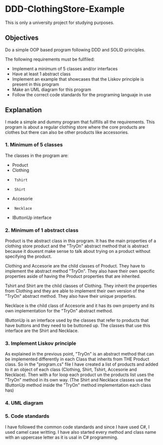 # DDD-ClothingStore-Example

This is only a university project for studying purposes.

## Objectives

Do a simple OOP based program following DDD and SOLID principles.

The following requirements must be fullfiled:

-  Implement a minimum of 5 classes and/or interfaces
-  Have at least 1 abstract class
-  Implement an example that showcases that the Liskov principle is present in this program
-  Make an UML diagram for this program
-  Follow the correct code standards for the programing languaje in use

## Explanation

I made a simple and  dummy program that fullfills all the requirements.
This program is about a regular clothing store where the core products are clothes but there can also be other products like accessories.

### 1. Minimum of 5 classes

The classes in the program are:
-  Product
-    Clothing
-      Tshirt
-      Shirt
-    Accesorie
-      Necklace
-    IButtonUp interface

### 2. Minimum of 1 abstract class

Product is the abstract class in this program.
It has the main properties of a clothing store product and the "TryOn" abstract method that is abstract because it douesnt make sense to talk
about trying on a product without specifying the product.

Clothing and Accesorie are the child classes of Product. They have to implement the abstract method "TryOn". They also have their own specific properties
aside of having the Product properties that are inherited.

Tshirt and Shirt are the child classes of Clothing. They inherit the properties  from Clothing and they are able to implement their own version of the
"TryOn" abstract method. They also have their unique properties.

Necklace is the child class of Accesorie and it has its own property and its own implementation for the "TryOn" abstract method.

IButtonUp is an interface used by the classes that refer to products that have buttons and they need to be buttoned up.
The classes that use this interface are the Shirt and Necklace.


### 3. Implement Liskov principle

As explained in the previous point, "TryOn" is an abstract method that can be implemented differently in each Class that inherits from THE Product class.
So in the "program.cs" file I have created a list of products and added to it an object of each class (Clothing, Shirt, Tshirt, Accesorie and Necklace).
Then with a for loop each product un the products list uses the "TryOn" method in its own way.
(The Shirt and Necklace classes use the IButtonUp method inside the "TryOn" method implementation each class has)

### 4. UML diagram



### 5. Code standards

I have followed the common code standards and since I have used C#, I used camel case writting.
I have also started every method and class name with an uppercase letter as it is usal in C# programming.

